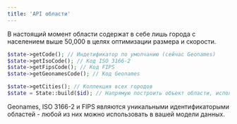 ```yaml
---
title: 'API области'
---
```


В настоящий момент области содержат в себе лишь города с населением выше 50,000 в целях оптимизации размера
и скорости.

```php
$state->getCode(); // Индетификатор по умолчанию (сейчас Geonames)
$state->getIsoCode(); // Код ISO 3166-2  
$state->getFipsCode(); // Код FIPS 
$state->getGeonamesCode(); // Код Geonames

$state->getCities(); // Коллекция всех городов
$state = State::build($id); // Напрямую построить объект области, используя идентификатор (Geonames или ISO) 
```

Geonames, ISO 3166-2 и FIPS являются уникальными идентификаторыми областей - любой из них можно использовать
в вашей модели данных.
